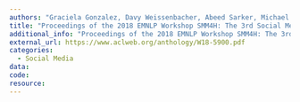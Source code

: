 ```yaml
---
authors: "Graciela Gonzalez, Davy Weissenbacher, Abeed Sarker, Michael Paul"
title: "Proceedings of the 2018 EMNLP Workshop SMM4H: The 3rd Social Media Mining for Health Applications Workshop & Shared Task."
additional_info: "Proceedings of the 2018 EMNLP Workshop SMM4H: The 3rd Social Media Mining for Health Applications Workshop & Shared Task"
external_url: https://www.aclweb.org/anthology/W18-5900.pdf
categories: 
  - Social Media
data:
code:
resource:
---
```

